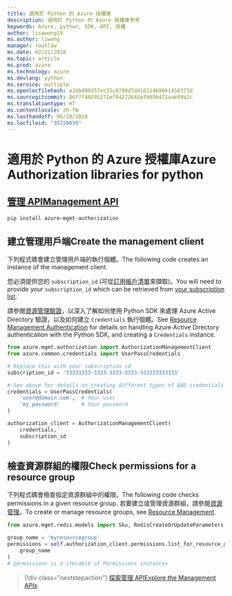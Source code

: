 ```yaml
---
title: 適用於 Python 的 Azure 授權庫
description: 適用於 Python 的 Azure 授權庫參考
keywords: Azure, python, SDK, API, 授權
author: lisawong19
ms.author: liwong
manager: routlaw
ms.date: 02/21/2018
ms.topic: article
ms.prod: azure
ms.technology: azure
ms.devlang: python
ms.service: multiple
ms.openlocfilehash: a3db490357ec35c0780d7dd16114b9041458373d
ms.sourcegitcommit: 86f7f40295271ef94272642efb89b471aae99a2c
ms.translationtype: HT
ms.contentlocale: zh-TW
ms.lasthandoff: 06/18/2018
ms.locfileid: "35720039"
---
```

# <a name="azure-authorization-libraries-for-python"></a><span data-ttu-id="2ca1d-104">適用於 Python 的 Azure 授權庫</span><span class="sxs-lookup"><span data-stu-id="2ca1d-104">Azure Authorization libraries for python</span></span>

## <a name="management-apipythonapioverviewazureauthorizationmanagement"></a>[<span data-ttu-id="2ca1d-105">管理 API</span><span class="sxs-lookup"><span data-stu-id="2ca1d-105">Management API</span></span>](/python/api/overview/azure/authorization/management)

```bash
pip install azure-mgmt-authorization
```

## <a name="create-the-management-client"></a><span data-ttu-id="2ca1d-106">建立管理用戶端</span><span class="sxs-lookup"><span data-stu-id="2ca1d-106">Create the management client</span></span>

<span data-ttu-id="2ca1d-107">下列程式碼會建立管理用戶端的執行個體。</span><span class="sxs-lookup"><span data-stu-id="2ca1d-107">The following code creates an instance of the management client.</span></span>

<span data-ttu-id="2ca1d-108">您必須提供您的 ``subscription_id`` (可從[訂用帳戶清單](https://manage.windowsazure.com/#Workspaces/AdminTasks/SubscriptionMapping)來擷取)。</span><span class="sxs-lookup"><span data-stu-id="2ca1d-108">You will need to provide your ``subscription_id`` which can be retrieved from [your subscription list](https://manage.windowsazure.com/#Workspaces/AdminTasks/SubscriptionMapping).</span></span>

<span data-ttu-id="2ca1d-109">請參閱[資源管理驗證](/python/azure/python-sdk-azure-authenticate)，以深入了解如何使用 Python SDK 來處理 Azure Active Directory 驗證，以及如何建立 ``Credentials`` 執行個體。</span><span class="sxs-lookup"><span data-stu-id="2ca1d-109">See [Resource Management Authentication](/python/azure/python-sdk-azure-authenticate) for details on handling Azure Active Directory authentication with the Python SDK, and creating a ``Credentials`` instance.</span></span>

```python
from azure.mgmt.authorization import AuthorizationManagementClient
from azure.common.credentials import UserPassCredentials

# Replace this with your subscription id
subscription_id = '33333333-3333-3333-3333-333333333333'

# See above for details on creating different types of AAD credentials
credentials = UserPassCredentials(
    'user@domain.com',  # Your user
    'my_password'       # Your password
)

authorization_client = AuthorizationManagementClient(
    credentials,
    subscription_id
)
``` 

## <a name="check-permissions-for-a-resource-group"></a><span data-ttu-id="2ca1d-110">檢查資源群組的權限</span><span class="sxs-lookup"><span data-stu-id="2ca1d-110">Check permissions for a resource group</span></span>

<span data-ttu-id="2ca1d-111">下列程式碼會檢查指定資源群組中的權限。</span><span class="sxs-lookup"><span data-stu-id="2ca1d-111">The following code checks permissions in a given resource group.</span></span>
<span data-ttu-id="2ca1d-112">若要建立或管理資源群組，請參閱[資源管理](/python/api/overview/azure/azure.mgmt.resource)。</span><span class="sxs-lookup"><span data-stu-id="2ca1d-112">To create or manage resource groups, see [Resource Management](/python/api/overview/azure/azure.mgmt.resource).</span></span>

```python
from azure.mgmt.redis.models import Sku, RedisCreateOrUpdateParameters

group_name = 'myresourcegroup'
permissions = self.authorization_client.permissions.list_for_resource_group(
    group_name
)
# permissions is a iterable of Permissions instances
```

> [!div class="nextstepaction"]
> [<span data-ttu-id="2ca1d-113">探索管理 API</span><span class="sxs-lookup"><span data-stu-id="2ca1d-113">Explore the Management APIs</span></span>](/python/api/overview/azure/authorization/management)

